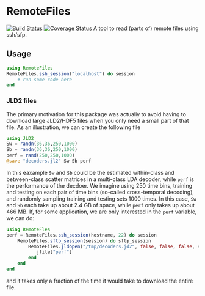 # RemoteFiles
[![Build Status](https://travis-ci.com/grero/RemoteFiles.jl.svg?branch=master)](https://travis-ci.com/grero/RemoteFiles.jl)
[![Coverage Status](https://coveralls.io/repos/github/grero/RemoteFiles.jl/badge.svg?branch=master)](https://coveralls.io/github/grero/RemoteFiles.jl?branch=master)
A tool to read (parts of) remote files using ssh/sfp.

## Usage

```julia
using RemoteFiles
RemoteFiles.ssh_session("localhost") do session
    # run some code here
end
```

### JLD2 files
The primary motivation for this package was actually to avoid having to download large JLD2/HDF5 files when you only need a small part of that file. As an illustration, we can create the following file

```julia
using JLD2
Sw = randn(36,36,250,1000)
Sb = randn(36,36,250,1000)
perf = rand(250,250,1000)
@save "decoders.jl2" Sw Sb perf
```
In this eaxample `Sw` and `Sb` could be the estimated within-class and between-class scatter matrices in a multi-class LDA decoder, while `perf` is the performance of the decdoer. We imagine using 250 time bins, training and testing on each pair of time bins (so-called cross-temporal decoding), and randomly sampling training and testing sets 1000 times. In this case, `Sw` and `Sb` each take up about 2.4 GB of space, while `perf` only takes up about 466 MB. 
If, for some application, we are only interested in the `perf` variable, we can do:

```julia
using RemoteFles
perf = RemoteFiles.ssh_session(hostname, 22) do session
    RemoteFiles.sftp_session(session) do sftp_session
        RemoteFiles.jldopen("/tmp/decoders.jd2", false, false, false, RemoteFiles.SFTPFile, sftp_session, nothing, false, false) do jfile
           jfile["perf"]
        end
    end
end
```

and it takes only a fraction of the time it would take to download the entire file.
